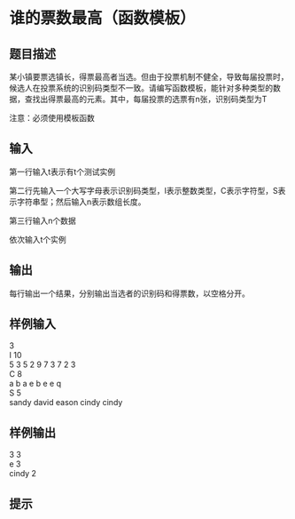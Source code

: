  # 谁的票数最高（函数模板）  
  
 ## 题目描述  
 某小镇要票选镇长，得票最高者当选。但由于投票机制不健全，导致每届投票时，候选人在投票系统的识别码类型不一致。请编写函数模板，能针对多种类型的数据，查找出得票最高的元素。其中，每届投票的选票有n张，识别码类型为T  
  
 注意：必须使用模板函数  
  
 ## 输入  
 第一行输入t表示有t个测试实例  
  
 第二行先输入一个大写字母表示识别码类型，I表示整数类型，C表示字符型，S表示字符串型；然后输入n表示数组长度。  
  
 第三行输入n个数据  
  
 依次输入t个实例  
  
 ## 输出  
 每行输出一个结果，分别输出当选者的识别码和得票数，以空格分开。  
  
 ## 样例输入  
 3  
 I 10  
 5 3 5 2 9 7 3 7 2 3  
 C 8  
 a b a e b e e q  
 S 5  
 sandy david eason cindy cindy  
 ## 样例输出  
 3 3  
 e 3  
 cindy 2  
 ## 提示  
   
  
